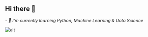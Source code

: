 ## Hi there 👋

*- 🌱 I’m currently learning Python, Machine Learning & Data Science*

![alt](https://github-readme-stats.vercel.app/api/top-langs/?username=ThangarajVMani&theme=blueberry&show_icons=true&hide_border=true&layout=compact)

<!--
**ThangarajVMani/ThangarajVMani** is a ✨ _special_ ✨ repository because its `README.md` (this file) appears on your GitHub profile.

Here are some ideas to get you started:

- 🔭 I’m currently working on ...
- 🌱 I’m currently learning ...
- 👯 I’m looking to collaborate on ...
- 🤔 I’m looking for help with ...
- 💬 Ask me about ...
- 📫 How to reach me: ...
- 😄 Pronouns: ...
- ⚡ Fun fact: ...
-->
